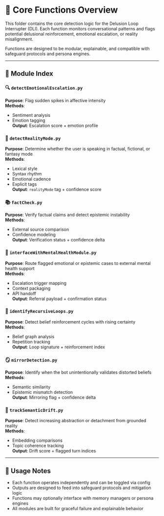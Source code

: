 <!-- Drafted collaboratively with Copilot -->

# 🧠 Core Functions Overview

This folder contains the core detection logic for the Delusion Loop Interrupter (DLI). Each function monitors conversational patterns and flags potential delusional reinforcement, emotional escalation, or reality misalignment.

Functions are designed to be modular, explainable, and compatible with safeguard protocols and persona engines.

---

## 📁 Module Index

### 🔍 `detectEmotionalEscalation.py`  
**Purpose**: Flag sudden spikes in affective intensity  
**Methods**:  
- Sentiment analysis  
- Emotion tagging  
**Output**: Escalation score + emotion profile

### 🧭 `detectRealityMode.py`  
**Purpose**: Determine whether the user is speaking in factual, fictional, or fantasy mode  
**Methods**:  
- Lexical style  
- Syntax rhythm  
- Emotional cadence  
- Explicit tags  
**Output**: `realityMode` tag + confidence score

### 📚 `factCheck.py`  
**Purpose**: Verify factual claims and detect epistemic instability  
**Methods**:  
- External source comparison  
- Confidence modeling  
**Output**: Verification status + confidence delta

### 🧠 `interfaceWithMentalHealthModule.py`  
**Purpose**: Route flagged emotional or epistemic cases to external mental health support  
**Methods**:  
- Escalation trigger mapping  
- Context packaging  
- API handoff  
**Output**: Referral payload + confirmation status

### 🔁 `identifyRecursiveLoops.py`  
**Purpose**: Detect belief reinforcement cycles with rising certainty  
**Methods**:  
- Belief graph analysis  
- Repetition tracking  
**Output**: Loop signature + reinforcement index

### 🪞 `mirrorDetection.py`  
**Purpose**: Identify when the bot unintentionally validates distorted beliefs  
**Methods**:  
- Semantic similarity  
- Epistemic mismatch detection  
**Output**: Mirroring flag + confidence delta

### 🧠 `trackSemanticDrift.py`  
**Purpose**: Detect increasing abstraction or detachment from grounded reality  
**Methods**:  
- Embedding comparisons  
- Topic coherence tracking  
**Output**: Drift score + flagged turn indices

---

## 🧪 Usage Notes

- Each function operates independently and can be toggled via config  
- Outputs are designed to feed into safeguard protocols and mitigation logic  
- Functions may optionally interface with memory managers or persona engines  
- All modules are built for graceful failure and explainable behavior
